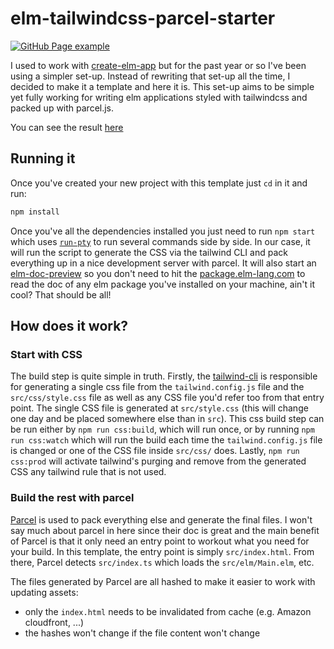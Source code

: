 # elm-tailwindcss-parcel-starter

[![GitHub Page example](https://github.com/leojpod/elm-tailwindcss-parcel-starter/actions/workflows/build_and_deploy.yml/badge.svg)](https://github.com/leojpod/elm-tailwindcss-parcel-starter/actions/workflows/build_and_deploy.yml)

I used to work with [create-elm-app](https://github.com/halfzebra/create-elm-app)
but for the past year or so I've been using a simpler set-up.
Instead of rewriting that set-up all the time, I decided to make it a template
and here it is.
This set-up aims to be simple yet fully working for writing elm applications
styled with tailwindcss and packed up with parcel.js.

You can see the result [here](https://leojpod.github.io/elm-tailwindcss-parcel-starter)

## Running it

Once you've created your new project with this template just `cd` in it and run:

```sh
npm install
```

Once you've all the dependencies installed you just need to run `npm start`
which uses [`run-pty`](https://github.com/lydell/run-pty) to run several
commands side by side. In our case, it will run the script to generate the CSS
via the tailwind CLI and pack everything up in a nice development server with parcel.
It will also start an [elm-doc-preview](https://github.com/dmy/elm-doc-preview)
so you don't need to hit the [package.elm-lang.com](package.elm-lang.com) to
read the doc of any elm package you've installed on your machine, ain't it cool?
That should be all!

## How does it work?

### Start with CSS

The build step is quite simple in truth. Firstly, the
[tailwind-cli](http://tailwindcss.com/) is responsible for generating a single
css file from the `tailwind.config.js` file and the `src/css/style.css`
file as well as any CSS file you'd refer too from that entry point.
The single CSS file is generated at `src/style.css` (this will change one day
and be placed somewhere else than in `src`).
This css build step can be run either by `npm run css:build`, which will run
once, or by running `npm run css:watch` which will run the build each time the
`tailwind.config.js` file is changed or one of the CSS file inside `src/css/` does.
Lastly, `npm run css:prod` will activate tailwind's purging and remove from the
generated CSS any tailwind rule that is not used.

### Build the rest with parcel

[Parcel](parceljs.org) is used to pack everything else and generate the final
files. I won't say much about parcel in here since their doc is great and the
main benefit of Parcel is that it only need an entry point to workout what you
need for your build. In this template, the entry point is simply
`src/index.html`. From there, Parcel detects `src/index.ts` which loads the
`src/elm/Main.elm`, etc.

The files generated by Parcel are all hashed to make it easier to work with
updating assets:

- only the `index.html` needs to be invalidated from cache (e.g. Amazon cloudfront, ...)
- the hashes won't change if the file content won't change
